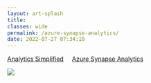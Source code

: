 ```yaml
---
layout: art-splash
title: 
classes: wide
permalink: /azure-synapse-analytics/
date: 2022-07-27 07:34:10
---
```

<a href="../analytics-simplified">Analytics Simplified</a> &nbsp; &nbsp; <a href="../azure-synapse-analytics">Azure Synapse Analytics</a>
<div class="google-maps">
   <!-- Image Map Generated by http://www.image-map.net/ -->
   <img  src="../assets/img/azure-synapse-analytics.png" usemap="#image-map">


   <map name="image-map">
      <area target="_blank" alt="Database Templates" title="Database Templates" href="https://learn.microsoft.com/en-us/azure/synapse-analytics/database-designer/overview-database-templates" coords="343,298,417,342" shape="rect">
      <area target="_blank" alt="Synapse SQL" title="Synapse SQL" href="https://learn.microsoft.com/en-us/azure/synapse-analytics/sql/overview-architecture" coords="267,387,418,433" shape="rect">
      <area target="_blank" alt="Apache Spark" title="Apache Spark" href="https://learn.microsoft.com/en-us/azure/synapse-analytics/spark/apache-spark-overview" coords="425,387,579,433" shape="rect">
      <area target="_blank" alt="Data Explorer" title="Data Explorer" href="https://learn.microsoft.com/en-us/azure/synapse-analytics/data-explorer/data-explorer-overview" coords="582,386,733,432" shape="rect">
      <area target="_blank" alt="Integration Pipeline" title="Integration Pipeline" href="https://learn.microsoft.com/en-us/azure/data-factory/concepts-pipelines-activities?context=%2Fazure%2Fsynapse-analytics%2Fcontext%2Fcontext&amp;tabs=synapse-analytics" coords="265,298,337,344" shape="rect">
      <area target="_blank" alt="Synapse Link for Cosmos DB" title="Synapse Link for Cosmos DB" href="https://learn.microsoft.com/en-us/azure/cosmos-db/synapse-link?context=%2Fazure%2Fsynapse-analytics%2Fcontext%2Fcontext" coords="578,483,665,606" shape="rect">
      <area target="_blank" alt="Synapse Link for Dataverse" title="Synapse Link for Dataverse" href="https://learn.microsoft.com/en-us/power-apps/maker/data-platform/export-to-data-lake?context=%2Fazure%2Fsynapse-analytics%2Fcontext%2Fcontext" coords="762,483,678,604" shape="rect">
      <area target="_blank" alt="Monitor" title="Monitor" href="https://learn.microsoft.com/en-us/azure/synapse-analytics/sql-data-warehouse/sql-data-warehouse-overview-manageability-monitoring?context=%2Fazure%2Fsynapse-analytics%2Fcontext%2Fcontext" coords="501,297,577,346" shape="rect">
      <area target="_blank" alt="Management" title="Management" href="https://learn.microsoft.com/en-us/azure/synapse-analytics/sql-data-warehouse/sql-data-warehouse-workload-management?context=%2Fazure%2Fsynapse-analytics%2Fcontext%2Fcontext" coords="423,299,497,345" shape="rect">
      <area target="_blank" alt="Security" title="Security" href="https://learn.microsoft.com/en-us/azure/azure-sql/database/logins-create-manage?toc=%2Fazure%2Fsynapse-analytics%2Ftoc.json&amp;view=azuresql" coords="581,300,656,344" shape="rect">
      <area target="_blank" alt="Synapse Analytics" title="Synapse Analytics" href="https://learn.microsoft.com/en-us/azure/synapse-analytics/?view=azuresql" coords="500,164,41" shape="circle">
      <area target="_blank" alt="DevOps" title="DevOps" href="https://learn.microsoft.com/en-us/azure/data-factory/connector-github?context=%2Fazure%2Fsynapse-analytics%2Fcontext%2Fcontext&amp;tabs=synapse-analytics&amp;view=azuresql" coords="659,300,734,343" shape="rect">
      <area target="_blank" alt="Azure Synapse Studio" title="Azure Synapse Studio" href="https://learn.microsoft.com/en-us/training/modules/explore-azure-synapse-studio/" coords="265,247,733,293" shape="rect">
   </map>
</div>